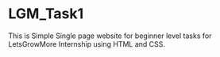 # LGM_Task1
This is Simple Single page website for beginner level tasks for LetsGrowMore Internship using HTML and CSS.
